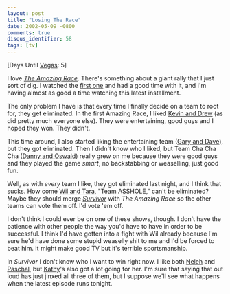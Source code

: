 ```yaml
---
layout: post
title: "Losing The Race"
date: 2002-05-09 -0800
comments: true
disqus_identifier: 58
tags: [tv]
---
```

[Days Until [Vegas](/archive/2002/04/08/vegas-baby-vegas.aspx): 5]
 
 I love *[The Amazing
Race](http://www.cbs.com/primetime/amazing_race2/)*. There's something
about a giant rally that I just sort of dig. I watched the [first
one](http://www.cbs.com/primetime/amazing_race/) and had a good time
with it, and I'm having almost as good a time watching this latest
installment.
 
 The only problem I have is that every time I finally decide on a team
to root for, they get eliminated. In the first Amazing Race, I liked
[Kevin and
Drew](http://www.cbs.com/primetime/amazing_race/teams/bios/drew.shtml)
(as did pretty much everyone else). They were entertaining, good guys
and I hoped they won. They didn't.
 
 This time around, I also started liking the entertaining team ([Gary
and
Dave](http://www.cbs.com/primetime/amazing_race2/teams/bios/gary.shtml)),
but they got eliminated. Then I didn't know who I liked, but Team Cha
Cha Cha ([Danny and
Oswald](http://www.cbs.com/primetime/amazing_race2/teams/bios/oswald.shtml))
really grew on me because they were good guys and they played the game
*smart*, no backstabbing or weaselling, just good fun.
 
 Well, as with *every* team I like, they got eliminated last night, and
I think that sucks. How come [Wil and
Tara](http://www.cbs.com/primetime/amazing_race2/teams/bios/tara.shtml),
"Team ASSHOLE," can't be eliminated? Maybe they should merge
*[Survivor](http://www.cbs.com/primetime/survivor4/)* with *The Amazing
Race* so the other teams can vote them off. I'd vote 'em off.
 
 I don't think I could ever be on one of these shows, though. I don't
have the patience with other people the way you'd have to have in order
to be successful. I think I'd have gotten into a fight with Wil already
because I'm sure he'd have done some stupid weaselly shit to me and I'd
be forced to beat him. It might make good TV but it's terrible
sportsmanship.
 
 In *Survivor* I don't know who I want to win right now. I like both
[Neleh](http://www.cbs.com/primetime/survivor4/survivors/bios/neleh.shtml)
and
[Paschal](http://www.cbs.com/primetime/survivor4/survivors/bios/paschal.shtml),
but
[Kathy](http://www.cbs.com/primetime/survivor4/survivors/bios/kathy.shtml)'s
also got a lot going for her. I'm sure that saying that out loud has
just jinxed all three of them, but I suppose we'll see what happens when
the latest episode runs tonight.
